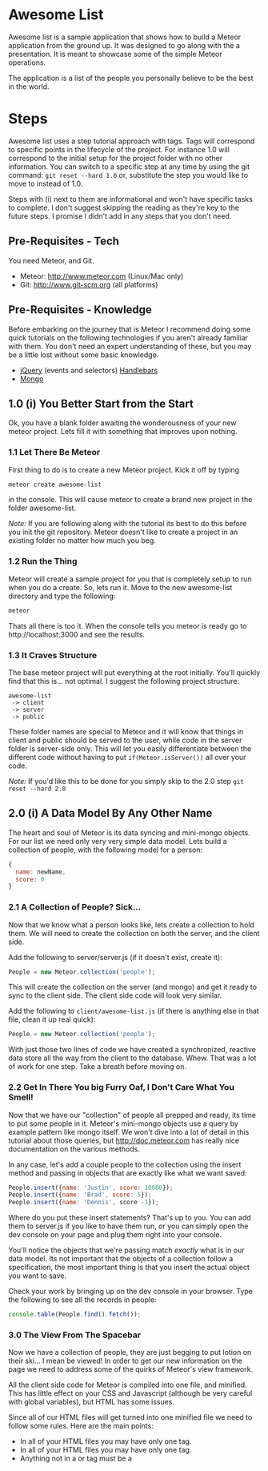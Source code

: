 # Awesome List

Awesome list is a sample application that shows how to build a Meteor application from the ground up. It was designed to go along with the a presentation. It is meant to showcase some of the simple Meteor operations.

The application is a list of the people you personally believe to be the best in the world.

# Steps

Awesome list uses a step tutorial approach with tags. Tags will correspond to specific points in the lifecycle of the project. For instance 1.0 will correspond to the initial setup for the project folder with no other information. You can switch to a specific step at any time by using the git command: ```git reset --hard 1.0``` or, substitute the step you would like to move to instead of 1.0.

Steps with (i) next to them are informational and won't have specific tasks to complete. I don't suggest skipping the reading as they're key to the future steps. I promise I didn't add in any steps that you don't need.

## Pre-Requisites - Tech
You need Meteor, and Git.

* Meteor: http://www.meteor.com (Linux/Mac only)
* Git: http://www.git-scm.org (all platforms)

## Pre-Requisites - Knowledge

Before embarking on the journey that is Meteor I recommend doing some quick tutorials on the following technologies if you aren't already familiar with them. You don't need an expert understanding of these, but you may be a little lost without some basic knowledge.

* [jQuery](http://www.w3schools.com/jquery/) (events and selectors) [Handlebars](http://javascriptissexy.com/handlebars-js-tutorial-learn-everything-about-handlebars-js-javascript-templating/)
* [Mongo](http://docs.mongodb.org/manual/tutorial/getting-started/)

## 1.0 (i) You Better Start from the Start

Ok, you have a blank folder awaiting the wonderousness of your new meteor project. Lets fill it with something that improves upon nothing.

### 1.1 Let There Be Meteor

First thing to do is to create a new Meteor project. Kick it off by typing

```bash
meteor create awesome-list
```

in the console. This will cause meteor to create a brand new project in the folder awesome-list.

*Note:* If you are following along with the tutorial its best to do this before you init the git repository. Meteor doesn't like to create a project in an existing folder no matter how much you beg.

### 1.2 Run the Thing

Meteor will create a sample project for you that is completely setup to run when you do a create. So, lets run it. Move to the new awesome-list directory and type the following:

```bash
meteor
```

Thats all there is too it. When the console tells you meteor is ready go to http://localhost:3000 and see the results.

### 1.3 It Craves Structure

The base meteor project will put everything at the root initially. You'll quickly find that this is... not optimal. I suggest the following project structure:

```
awesome-list
 -> client
 -> server
 -> public
```

These folder names are special to Meteor and it will know that things in client and public should be served to the user, while code in the server folder is server-side only. This will let you easily differentiate between the different code without having to put ```if(Meteor.isServer())``` all over your code.

*Note:* If you'd like this to be done for you simply skip to the 2.0 step ```git reset --hard 2.0```

## 2.0 (i) A Data Model By Any Other Name

The heart and soul of Meteor is its data syncing and mini-mongo objects. For our list we need only very very simple data model. Lets build a collection of people, with the following model for a person:

```javascript
{
  name: newName,
  score: 0
}
```

### 2.1 A Collection of People? Sick...

Now that we know what a person looks like, lets create a collection to hold them. We will need to create the collection on both the server, and the client side.

Add the following to server/server.js (if it doesn't exist, create it):

```javascript
People = new Meteor.collection('people');
```

This will create the collection on the server (and mongo) and get it ready to sync to the client side. The client side code will look very similar.

Add the following to ```client/awesome-list.js``` (if there is anything else in that file, clean it up real quick):

```javascript
People = new Meteor.collection('people');
```

With just those two lines of code we have created a synchronized, reactive data store all the way from the client to the database. Whew. That was a lot of work for one step. Take a breath before moving on.

### 2.2 Get In There You big Furry Oaf, I Don't Care What You Smell!

Now that we have our "collection" of people all prepped and ready, its time to put some people in it. Meteor's mini-mongo objects use a query by example pattern like mongo itself. We won't dive into a lot of detail in this tutorial about those queries, but http://doc.meteor.com has really nice documentation on the various methods.

In any case, let's add a couple people to the collection using the insert method and passing in objects that are exactly like what we want saved:

```javascript
People.insert({name: 'Justin', score: 10000});
People.insert({name: 'Brad', score: 5});
People.insert({name: 'Dennis', score -1});
```

Where do you put these insert statements? That's up to you. You can add them to server.js if you like to have them run, or you can simply open the dev console on your page and plug them right into your console.

You'll notice the objects that we're passing match *exactly* what is in our data model. Its not important that the objects of a collection follow a specification, the most important thing is that you insert the actual object you want to save.

Check your work by bringing up on the dev console in your browser. Type the following to see all the records in people:

```javascript
console.table(People.find().fetch());
```

### 3.0 The View From The Spacebar

Now we have a collection of people, they are just begging to put lotion on their ski... I mean be viewed! In order to get our new information on the page we need to address some of the quirks of Meteor's view framework.

All the client side code for Meteor is compiled into one file, and minified. This has little effect on your CSS and Javascript (although be very careful with global variables), but HTML has some issues.

Since all of our HTML files will get turned into one minified file we need to follow some rules. Here are the main points:

* In all of your HTML files you may have only one <body> tag.
* In all of your HTML files you may have only one <head> tag.
* Anything not in a <body> or <head> tag must be a <template> tag.

Meteor uses a Handlebars varient called Spacebars for all its templating. Your application will mainly comprised of their Spacebars templates. Here is a simple example of what you're basic HTML might look like:

```xml
<head>
  <title>Awesome-List</title>
</head>

<body>
  {{> contents}}
</body>

<template name="contents">
  <h2>Hello world!</h2>
</template>
```

We'll look at nesting templates later, but for now this should give you an idea of how they work. Remember, you can have multiple HTML files, but only one of them can contain a <head> and <body> tag.

### 3.1 Let's Get A Little Loopy

Quirks out of the way, its time to add displaying our list to the main page. Let's start by modifying our "contents" template to loop through our collection and display each. If you are familiar with Handlebars this will be a snap for you, if not the syntax may look strange, but its just a for loop.

```xml
<template name="contents">
  <ol>
    {{#each topPeople}}
      <li>{{name}}: {{score}}</li>
    {{/each}}
  </ol>
</template>
```

Loop through the collection "topPeople" and for each, render an <li> tag with their name and score.

If you check your page now you should see nothing in the list. That's because we haven't actually created the "topPeople" array yet. That'll be our next step.

### 3.2 Find()ing Nemo

Meteor allows you to bind content to your view layer through the use of Spacebars "helpers". These helpers are reactive functions that tie your rendering to your data. Declaring a new helper can be done with the following syntax: ```Template.{templateName}.helpers({});```

```javascript
Template.contents.helpers({
  topPeople: function () {
    return People.find();
  }
});
```

Here we're returning the result of People.find() which will return all of the people in our collection, (whether or not they like it). Returning the result of a find is the most common use of a helper, but there are plenty of others. More on that later.

The function for topPeople is reactive, meaning it will watch for changes to the People collection and automatically update any connected clients with the new information. Not bad for 4 lines of code, huh?

Now go back to your page in the browser (http://localhost:3000) do you have a list of a couple people now? You should, otherwise we're in trouble.

### 3.3 (i) You're One in a Million

You may have guessed that you won't always want every single person, which is what calling find() with nothing in it will get you. You can tell your collection which objects you want it to find, by giving it an object that looks like the ones you want. This style is generally referred to as "query by example". Let's look at a couple examples:

```javascript
//Find all people named Justin
People.find({name: "Justin"});

//Find all people with a score of 10
People.find({score: 5});

//Find all people named Justin who have a score of 10
People.find({name: "Justin", score: 10000});
```

Try some of these out. Go ahead. I'll wait.

...

...

Done? Great! Now put it back to the way it was with just a find(). Don't forget about selector objects though, we'll use them again later.

## 4.0 (i) Need More Innnppuuttt

We can now bind a find query to our document, so lets build on our knowledge of insert statements to get some input from the page. In order to get input we need to bind some events, but first we'll need a way to get some input.

### 4.1 I've Got a Blank Space Baby

Lets add a simple input box and a button to our page for creating a new user. This is just HTML with nothing special to it, so lets add these above our new list.

```xml
<template name="contents">
  <div>
    <input id="newPerson" /><button id="addPerson">Add</button>
  </div>
  <ol>
    {{#each topPeople}}
      <li>{{name}}: {{score}}</li>
    {{/each}}
  </ol>
</template>
```

Now we have the HTML its time to bind some events.

### 4.2 Bind Like Christen Grey

So you are really into this binding thing? Alright, let's do it!

Binding events in Meteor is done by using passing an object into the template.events method that represents the events. This will end up looking a like like your helper declaration, but with a special key. Let's use an example of binding creating a new user to the "Add" button.

```javascript
Template.contents.events({
  'click #addPerson': function () {
    var newName = $('#newPerson').val();
    People.insert(
      {name: newName, score: 0}
    );
    $('#newPerson').val('');
  }
});
```

OK, there is a lot going on here, so lets break it down.

```javascript
Template.contents.events({});
```

This tells Meteor that you want to bind the events in the object to the "contents" template. This is important because the event will not be registered in templates other than contents.

```javascript
{
  'click #addPerson': function(){}
}
```

The object we're passing into the contents.events method has a key of 'click .addPerson' this tells Meteor that you want to bind to the ```click``` event of the element with an id of ```addPerson```.

The first word, in this case 'click' matches with a jQuery event. The other words ('#addPerson') are jQuery selectors for the elements you want to bind to. If you are interested in the full list of available events check out the [jQuery Api Documentation](http://api.jquery.com/category/events/)

One final piece to look at, the body of the event.

```javascript
function () {
  var newName = $('#newPerson').val();
  People.insert( {name: newName, score: 0} );
  $('#newPerson').val('');
}
```
Here we're using jQuery to select the #newPerson input and get its value as ```newName```. Once we have that we build our new person by using the insert function. Since we want to be fair, we'll start the new person at a score of 0. Finally we clear out the value from #newPerson because we've consumed it.

### 4.3 Binding People Feels So Good

You should have everything you need to add more people to your "collection". Try putting six or seven of your favorite names in to help set up for the next couple steps.

## 5.0 (i) Let's Change the Score

So we have create, and retrieve (two of the holy CRUD operations), but its time to build a U on that baby. Let's talk about how to update your people.

### 5.1 Some People Are Just Better Than Others

We've got a hefty list of people now, its time to start showing our love (or lack thereof) for each of them. The first step is to add some buttons to the line with each of our people. One for adding to the score and one for taking away should be fine.

```xml
<li>
  <span>{{name}} : {{score}}</span>
  <button class="add">+</button>
  <button class="subtract">-</button>
</li>

```

Two lovely buttons. One for showing abject love, and one for rearing your unbridled hate. What could possibly go wrong?

### 5.2 Weekend Update

Now that we've got buttons its time to add another event to our "events" object. This time we want to bind to the ```add``` and ```subtract``` classes, instead of ids, since there will be many of these buttons on the page.

Let's kick things off with add:

```javascript
Template.contents.events({
  'click #addPerson': function () {
    var newName = $('#newPerson').val();
    People.insert({name: newName, score: 0});
    $('#newPerson').val('');
  },
  'click .add': function(){
    People.update({_id: this._id}, {name: this.name, score: ++this.score});
  }
});
```

The click binding should look familiar, we're just swapping in a class instead of an id. But what's with that update statement? How does that thing work?

```javascript
People.update({selectorObject}, {replacementObject})
```

The update method takes two parameters, the first is a query selector object, the second is a replacement object. We talked about selector objects back with our original find, but feel free to look back at step 3.2 for a refresher if you like.

The selector object tells your collection which objects you want to update. Any objects that match your selector will get changed by the statement. In this case we want everything with a specific mongo id, so we give it ``` {_id: this._id} ```. id is an attribute created by mongo when an object is inserted that is guaranteed to be unique.

The second part, the replacement object tells your collection to replace the items it finds with the one you are providing. This is a complete overlay of the object (except the mongo id). In this case we're going to change the object to be

```javascript
{name: this.name, score: ++this.score}
```

In other words, we're going to keep our name the same, but add one to the score.

### 5.2 (i) A Little Bit of This

What is God's name is "this"? ```this.name```, ```this._id```, ```this.score```?! That's crazy business.

If you know anything about javascript you know "this" is a tricky reference. For Spacebars events "this" will refer to what is in the current Spacebars context. We need to take a look at the HTML to figure out what that will be.

```xml
<ol>
  {{#each topPeople}}
    <li>
      <span>{{name}} : {{score}}</span>
      <button class="add">+</button>
    </li>
  {{/each}}
</ol>
```

Our event is bound to the "add" button, and its inside an {{#each}} tag. That means "this" will point to the current person from "topPeople" we are looking at.

Another way to look at it is that ```this.name``` in javascript will match the same reference as {{name}} in the handlebar template. It may be a little confusing at first, but using this pattern is a great way to avoid having to use jQuery selectors to get the right values from the DOM. You also won't have to add hidden inputs or data attributes to hold information you don't want to display.

Add is now bound and ready to go. Try it out. See how high you can get your own score. That's right. I know you added yourself to the list. Such a bad person...

### 5.3 Fear Leads to Anger, Anger Leads to Hate...

Time to add our button to take points away from people. The button and event will be almost exactly the same as add, but we're going to make a small change to the update statement. Let's start with the HTML as we always do.

```xml
<ol>
  {{#each topPeople}}
    <li>
      <span>{{name}} : {{score}}</span>
      <button class="add">+</button>
      <button class="subtract">-</button>
    </li>
  {{/each}}
</ol>
```

Easy enough. Added a button, now lets add our new event.

```javascript
Template.contents.events({
  'click #addPerson': function () {
    var newName = $('#newPerson').val();
    People.insert({name: newName, score: 0});
    $('#newPerson').val('');
  },
  'click .add': function(){
    People.update({_id: this._id}, {name: this.name, score: ++this.score});
  },
  'click .subtract': function(){
    People.update({_id: this._id}, {$set: {score: --this.score}});
  }
});
```

Our update statement is a little different now. We're using the $set syntax for mongo, which tells it we want to update just one field (score) instead of replacing the entire object. This is functionally the same thing as what we're doing for add, just another way to go about it.

Head back to your browser and try out your subtract buttons. Is it dragging them into a karmatic nightmare? Great!

### 5.4 And the Winner Is...

The scores are moving up and down... but the list isn't reordering. That stinks. I want the person with the highest score to be on top! How do I do that?

The answer is, by sorting the result of our find. Let's take a look:

```javascript
Template.contents.helpers({
  topPeople: function () {
    return People.find({}, {sort: {score: -1}});
  }
});
```

We still want to search for all records, so we pass in an empty object as the first parameter. But we want to do something special with the result, which is what our second argument is for. The sort object tells mongo how to sort the results. -1 means descending, 1 means ascending. So in our example we'll be sorting by score from highest to lowest.

Check it out in the browser. Who is winning? Should they be?

## 6.0 (i) It's the End of the World As We Know It

It's time to add the D to our crud-iness. Let's blast some people completely off the list for all eternity.

### 6.1 X Marks the Spot

Should be routine by now, if we want to add an event the first stop is HTML. Let's add our final button.

```xml
<ol>
  {{#each topPeople}}
    <li>
      <span>{{name}} : {{score}}</span>
      <button class="add">+</button>
      <button class="subtract">-</button>
      <button class="remove">x</button>
    </li>
  {{/each}}
</ol>
```

Check your browser to ensure you have a pretty x button, because you should.

6.2 The Execution

Now we bind the event to the remove buttons. And guess what function we'll use from our collection? Yup. It's remove.

```javascript
Template.contents.events({
  'click #addPerson': function () {
    var newName = $('#newPerson').val();
    People.insert({name: newName, score: 0});
    $('#newPerson').val('');
  },
  'click .add': function(){
    People.update({_id: this._id}, {$set: {score: ++this.score}});
  },
  'click .subtract': function(){
    People.update({_id: this._id}, {$set: {score: --this.score}});
  },
  'click .remove': function(){
    People.remove({_id: this._id});
  }
});
```

Pretty simple. We use the same selector object we did for the other binds, but we call remove. Play around with your new ability to destroy a whole person with a click of a button. Invigorating, right?

## Head (i) That's a Wrap

Now you can create, retrieve, update, and delete people from your list. You should have an list of people that orders automatically based on votes, and simple buttons to change their scores.

You know how to use Spacebars templates, and bind events to them. That's all you need to start your very own basic Meteor project. I hope you enjoyed the tutorial!
